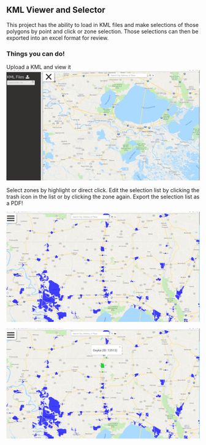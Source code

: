 ## KML Viewer and Selector

This project has the ability to load in KML files and make selections of those polygons by point and click or zone selection. Those selections can then be exported into an excel format for review.

### Things you can do!
Upload a KML and view it
![Parse KML](https://github.com/uniti-tim/kml_viewer/blob/gif-addition/gifs/parse.gif)



Select zones by highlight or direct click. Edit the selection list by clicking the trash icon in the list or by clicking the zone again. Export the selection list as a PDF!

![Zone Select](https://github.com/uniti-tim/kml_viewer/blob/gif-addition/gifs/zone.gif)

![Click and Export](https://github.com/uniti-tim/kml_viewer/blob/gif-addition/gifs/clickexport.gif)
